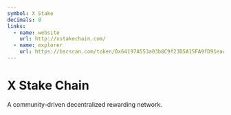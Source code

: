 ```yaml
---
symbol: X Stake
decimals: 8
links:
  - name: website
    url: http://xstakechain.com/
  - name: explorer
    url: https://bscscan.com/token/0x64197A553a03b8C9f23D5A15FA9fD91eac4A9538
---
```


# X Stake Chain

A community-driven decentralized rewarding network.
